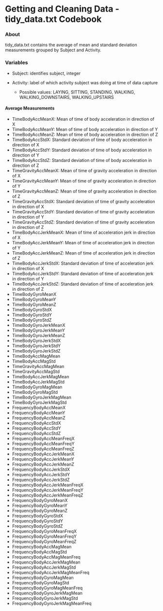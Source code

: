 # Getting and Cleaning Data - tidy_data.txt Codebook

### About
tidy_data.txt contains the average of mean and standard deviation measurements grouped by Subject and Activity.

### Variables
- Subject: identifies subject, integer

- Activity: label of which activity subject was doing at time of data capture
    - Possible values: LAYING, SITTING, STANDING, WALKING, WALKING_DOWNSTAIRS, WALKING_UPSTAIRS 
   
#### Average Measurements
- TimeBodyAccMeanX: Mean of time of body acceleration in direction of X
- TimeBodyAccMeanY: Mean of time of body acceleration in direction of Y
- TimeBodyAccMeanZ: Mean of time of body acceleration in direction of Z
- TimeBodyAccStdX: Standard deviation of time of body acceleration in direction of X
- TimeBodyAccStdY: Standard deviation of time of body acceleration in direction of Y
- TimeBodyAccStdZ: Standard deviation of time of body acceleration in direction of Z
- TimeGravityAccMeanX: Mean of time of gravity acceleration in direction of X
- TimeGravityAccMeanY: Mean of time of gravity acceleration in direction of Y
- TimeGravityAccMeanZ: Mean of time of gravity acceleration in direction of Z
- TimeGravityAccStdX: Standard deviation of time of gravity acceleration in direction of X
- TimeGravityAccStdY: Standard deviation of time of gravity acceleration in direction of Y
- TimeGravityAccStdZ: Standard deviation of time of gravity acceleration in direction of Z
- TimeBodyAccJerkMeanX: Mean of time of acceleration jerk in direction of X
- TimeBodyAccJerkMeanY: Mean of time of acceleration jerk in direction of Y
- TimeBodyAccJerkMeanZ: Mean of time of acceleration jerk in direction of Z
- TimeBodyAccJerkStdX: Standard deviation of time of acceleration jerk in direction of X
- TimeBodyAccJerkStdY: Standard deviation of time of acceleration jerk in direction of Y
- TimeBodyAccJerkStdZ: Standard deviation of time of acceleration jerk in direction of Z
- TimeBodyGyroMeanX
- TimeBodyGyroMeanY
- TimeBodyGyroMeanZ
- TimeBodyGyroStdX
- TimeBodyGyroStdY
- TimeBodyGyroStdZ
- TimeBodyGyroJerkMeanX
- TimeBodyGyroJerkMeanY
- TimeBodyGyroJerkMeanZ
- TimeBodyGyroJerkStdX
- TimeBodyGyroJerkStdY
- TimeBodyGyroJerkStdZ
- TimeBodyAccMagMean
- TimeBodyAccMagStd
- TimeGravityAccMagMean
- TimeGravityAccMagStd
- TimeBodyAccJerkMagMean
- TimeBodyAccJerkMagStd
- TimeBodyGyroMagMean
- TimeBodyGyroMagStd
- TimeBodyGyroJerkMagMean
- TimeBodyGyroJerkMagStd
- FrequencyBodyAccMeanX
- FrequencyBodyAccMeanY
- FrequencyBodyAccMeanZ
- FrequencyBodyAccStdX
- FrequencyBodyAccStdY
- FrequencyBodyAccStdZ
- FrequencyBodyAccMeanFreqX
- FrequencyBodyAccMeanFreqY
- FrequencyBodyAccMeanFreqZ
- FrequencyBodyAccJerkMeanX
- FrequencyBodyAccJerkMeanY
- FrequencyBodyAccJerkMeanZ
- FrequencyBodyAccJerkStdX
- FrequencyBodyAccJerkStdY
- FrequencyBodyAccJerkStdZ
- FrequencyBodyAccJerkMeanFreqX
- FrequencyBodyAccJerkMeanFreqY
- FrequencyBodyAccJerkMeanFreqZ
- FrequencyBodyGyroMeanX
- FrequencyBodyGyroMeanY
- FrequencyBodyGyroMeanZ
- FrequencyBodyGyroStdX
- FrequencyBodyGyroStdY
- FrequencyBodyGyroStdZ
- FrequencyBodyGyroMeanFreqX
- FrequencyBodyGyroMeanFreqY
- FrequencyBodyGyroMeanFreqZ
- FrequencyBodyAccMagMean
- FrequencyBodyAccMagStd
- FrequencyBodyAccMagMeanFreq
- FrequencyBodyAccJerkMagMean
- FrequencyBodyAccJerkMagStd
- FrequencyBodyAccJerkMagMeanFreq
- FrequencyBodyGyroMagMean
- FrequencyBodyGyroMagStd
- FrequencyBodyGyroMagMeanFreq
- FrequencyBodyGyroJerkMagMean
- FrequencyBodyGyroJerkMagStd
- FrequencyBodyGyroJerkMagMeanFreq